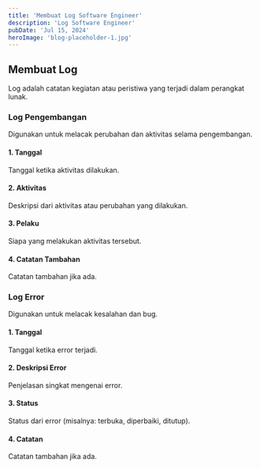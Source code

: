 ```yaml
---
title: 'Membuat Log Software Engineer'
description: 'Log Software Engineer'
pubDate: 'Jul 15, 2024'
heroImage: 'blog-placeholder-1.jpg'
---
```


## Membuat Log
Log adalah catatan kegiatan atau peristiwa yang terjadi dalam perangkat lunak.

### Log Pengembangan

Digunakan untuk melacak perubahan dan aktivitas selama pengembangan.

#### 1. Tanggal
Tanggal ketika aktivitas dilakukan.

#### 2. Aktivitas
Deskripsi dari aktivitas atau perubahan yang dilakukan.

#### 3. Pelaku
Siapa yang melakukan aktivitas tersebut.

#### 4. Catatan Tambahan
Catatan tambahan jika ada.

### Log Error

Digunakan untuk melacak kesalahan dan bug.

#### 1. Tanggal
Tanggal ketika error terjadi.

#### 2. Deskripsi Error
Penjelasan singkat mengenai error.

#### 3. Status
Status dari error (misalnya: terbuka, diperbaiki, ditutup).

#### 4. Catatan
Catatan tambahan jika ada.
